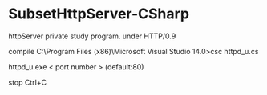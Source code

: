 # SubsetHttpServer-CSharp
httpServer private study program. under HTTP/0.9 

compile 
C:\Program Files (x86)\Microsoft Visual Studio 14.0>csc httpd_u.cs

httpd_u.exe < port number > (default:80)

stop Ctrl+C
